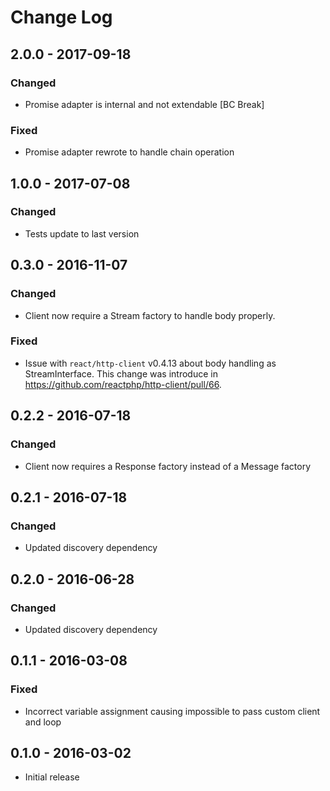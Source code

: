 # Change Log

## 2.0.0 - 2017-09-18

### Changed

- Promise adapter is internal and not extendable [BC Break]

### Fixed

- Promise adapter rewrote to handle chain operation

## 1.0.0 - 2017-07-08

### Changed

- Tests update to last version

## 0.3.0 - 2016-11-07

### Changed

- Client now require a Stream factory to handle body properly.

### Fixed

- Issue with `react/http-client` v0.4.13 about body handling as StreamInterface.
This change was introduce in https://github.com/reactphp/http-client/pull/66.


## 0.2.2 - 2016-07-18

### Changed

- Client now requires a Response factory instead of a Message factory


## 0.2.1 - 2016-07-18

### Changed

- Updated discovery dependency


## 0.2.0 - 2016-06-28

### Changed

- Updated discovery dependency


## 0.1.1 - 2016-03-08

### Fixed

- Incorrect variable assignment causing impossible to pass custom client and loop


## 0.1.0 - 2016-03-02

- Initial release
